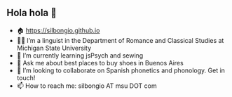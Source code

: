 ## Hola hola 👋

- 🏠 https://silbongio.github.io
- 👩‍💻 I’m a linguist in the Department of Romance and Classical Studies at Michigan State University
- 🌱 I’m currently learning jsPsych and sewing
- 💬 Ask me about best places to buy shoes in Buenos Aires
- 👯 I’m looking to collaborate on Spanish phonetics and phonology. Get in touch!
- 📫 How to reach me: silbongio AT msu DOT com
